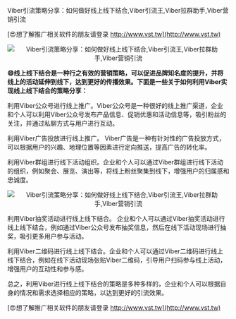 Viber引流策略分享：如何做好线上线下结合,Viber引流王,Viber拉群助手,Viber营销引流

[😍想了解推广相关软件的朋友请登录 http://www.vst.tw](http://www.vst.tw)

 <center><img src="https://vst.tw/MP4/tuiguang/png/0.png" alt="Viber引流策略分享：如何做好线上线下结合,Viber引流王,Viber拉群助手,Viber营销引流"></center>

**😄线上线下结合是一种行之有效的营销策略，可以促进品牌知名度的提升，并将线上的活动延伸到线下，达到更好的传播效果。下面是一些关于如何利用Viber实现线上线下结合的策略分享：**

利用Viber公众号进行线上推广。Viber公众号是一种很好的线上推广渠道，企业和个人可以利用Viber公众号发布产品信息、促销优惠和活动信息等，吸引粉丝的关注，并通过私聊方式与用户进行互动。

利用Viber广告投放进行线上推广。 Viber广告是一种有针对性的广告投放方式，可以根据用户的兴趣、地理位置等因素进行定向推送，提高广告的转化率。

利用Viber群组进行线下活动组织。企业和个人可以通过Viber群组进行线下活动的组织，例如聚会、展览、演出等，将线上粉丝聚集到线下，增强用户的归属感和忠诚度。

 <center><img src="https://vst.tw/MP4/tuiguang/png/2.png" alt="Viber引流策略分享：如何做好线上线下结合,Viber引流王,Viber拉群助手,Viber营销引流"></center>

利用Viber抽奖活动进行线上线下结合。 企业和个人可以通过Viber抽奖活动进行线上线下结合，例如通过Viber公众号发布抽奖信息，然后在线下活动现场进行抽奖，吸引更多用户参与活动。

利用Viber二维码进行线上线下结合。企业和个人可以通过Viber二维码进行线上线下结合，例如在线下活动现场张贴Viber二维码，引导用户扫码参与线上活动，增强用户的互动性和参与感。

总之，利用Viber进行线上线下结合的策略是多种多样的，企业和个人可以根据自身的情况和需求选择相应的策略，以达到更好的引流效果。

[😍想了解推广相关软件的朋友请登录 http://www.vst.tw](http://www.vst.tw)



